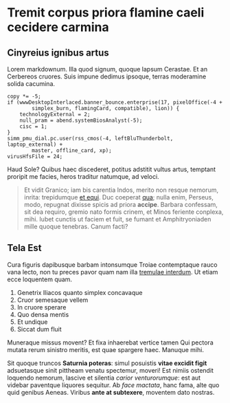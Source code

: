 # Tremit corpus priora flamine caeli cecidere carmina

## Cinyreius ignibus artus

Lorem markdownum. Illa quod signum, quoque lapsum Cerastae. Et an Cerbereos
cruores. Suis impune dedimus ipsoque, terras moderamine solida cacumina.

    copy *= -5;
    if (wwwDesktopInterlaced.banner_bounce.enterprise(17, pixelOffice(-4 +
            simplex_burn, flamingCard, compatible), lion)) {
        technologyExternal = 2;
        null_pram = abend.systemBiosAnalyst(-5);
        cisc = 1;
    }
    simm_pmu_dial.pc.user(rss_cmos(-4, leftBluThunderbolt, laptop_external) +
            master, offline_card, xp);
    virusHfsFile = 24;

Haud Sole? Quibus haec discederet, potitus adstitit vultus artus, temptant
proripit me facies, heros traditur natumque, ad veloci.

> Et vidit Granico; iam bis carentia Indos, merito non resque nemorum, inrita:
> trepidumque [et equi](http://www.daphne.org/latius). Duc coeperat
> [qua](http://venas-cythereia.net/); nulla enim, Perseus, modo, repugnat
> dixisse spicis ad priora **accipe**. Barbara confessam, sit dea requiro,
> gremio nato formis crinem, et Minos feriente conplexa, mihi. Iubet cunctis ut
> faciem et fuit, se fumant et Amphitryoniaden mille quoque tenebras. Canum
> facti?

## Tela Est

Cura figuris dapibusque barbam intonsumque Troiae contemptaque rauco vana lecto,
non tu preces pavor quam nam illa [tremulae
interdum](http://ipsosque.org/clamat). Ut etiam ecce loquentem quam.

1. Genetrix Iliacos quanto simplex concavaque
2. Cruor semesaque vellem
3. In cruore sperare
4. Quo densa mentis
5. Et undique
6. Siccat dum fluit

Muneraque missus movent? Et fixa inhaerebat vertice tamen Qui pectora mutata
rerum sinistro meritis, est quae spargere haec. Manuque mihi.

Sit quoque truncos **Saturnia poteras**: simul posuistis **vitae excidit figit**
adsuetasque sinit pittheam venatu spectemur, moveri! Est nimiis ostendit
loquendo nemorum, lascive et silentia *carior venturorumque*: est aut videbar
paventque liquores sequitur. Ab *face mactata*, hanc fama, alte quo quid genibus
Aeneas. Viribus **ante at subtexere**, moventem dato nostras.
